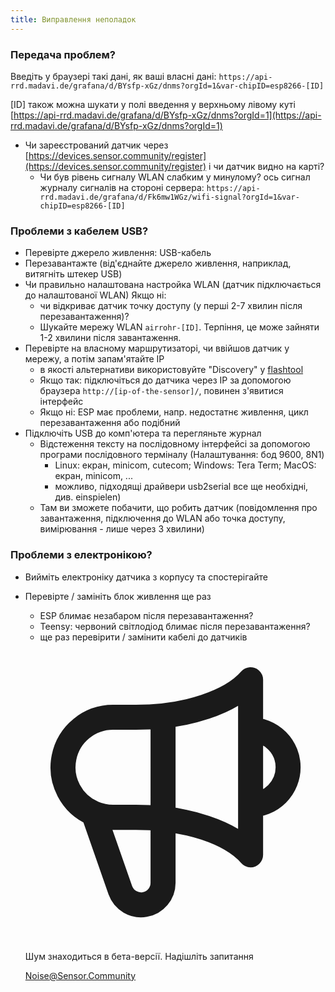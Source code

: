 ```yaml
---
title: Виправлення неполадок
---
```


### Передача проблем?
Введіть у браузері такі дані, як ваші власні дані:
`https://api-rrd.madavi.de/grafana/d/BYsfp-xGz/dnms?orgId=1&var-chipID=esp8266-[ID]`

[ID] також можна шукати у полі введення у верхньому лівому куті [https://api-rrd.madavi.de/grafana/d/BYsfp-xGz/dnms?orgId=1](https://api-rrd.madavi.de/grafana/d/BYsfp-xGz/dnms?orgId=1)

* Чи зареєстрований датчик через [https://devices.sensor.community/register](https://devices.sensor.community/register) і чи датчик видно на карті?
    * Чи був рівень сигналу WLAN слабким у минулому?
        ось сигнал журналу сигналів на стороні сервера: `https://api-rrd.madavi.de/grafana/d/Fk6mw1WGz/wifi-signal?orgId=1&var-chipID=esp8266-[ID]`
        

### Проблеми з кабелем USB?
* Перевірте джерело живлення: USB-кабель
* Перезавантажте (від'єднайте джерело живлення, наприклад, витягніть штекер USB)
* Чи правильно налаштована настройка WLAN (датчик підключається до налаштованої WLAN) Якщо ні:
    * чи відкриває датчик точку доступу (у перші 2-7 хвилин після перезавантаження)?
    * Шукайте мережу WLAN `airrohr-[ID]`. Терпіння, це може зайняти 1-2 хвилини після завантаження.
* Перевірте на власному маршрутизаторі, чи ввійшов датчик у мережу, а потім запам'ятайте IP
    * в якості альтернативи використовуйте "Discovery" у [flashtool](https://github.com/opendata-stuttgart/airrohr-firmware-flasher//)
    * Якщо так: підключіться до датчика через IP за допомогою браузера `http://[ip-of-the-sensor]/`, повинен з'явитися інтерфейс
    * Якщо ні: ESP має проблеми, напр. недостатнє живлення, цикл перезавантаження або подібний
* Підключіть USB до комп'ютера та перегляньте журнал
    * Відстеження тексту на послідовному інтерфейсі за допомогою програми послідовного терміналу (Налаштування: бод 9600, 8N1)
        * Linux: екран, minicom, cutecom; Windows: Tera Term; MacOS: екран, minicom, ...
        * можливо, підходящі драйвери usb2serial все ще необхідні, див. einspielen)
    * Там ви зможете побачити, що робить датчик (повідомлення про завантаження, підключення до WLAN або точка доступу, вимірювання - лише через 3 хвилини)

### Проблеми з електронікою?
* Вийміть електроніку датчика з корпусу та спостерігайте
* Перевірте / замініть блок живлення ще раз
    * ESP блимає незабаром після перезавантаження?
    * Teensy: червоний світлодіод блимає після перезавантаження?
    * ще раз перевірити / замінити кабелі до датчиків


  <div class="max-w-screen-xl mx-auto pt-5">
      <div class="p-2 rounded-lg bg-indigo-100 shadow-lg sm:p-3">
      <div class="flex items-center">
            <span class="p-2 rounded-lg bg-indigo-500">
              <svg class="h-8 w-8 text-white" fill="none" viewBox="0 0 24 24" stroke="currentColor">
                <path stroke-linecap="round" stroke-linejoin="round" stroke-width="2" d="M11 5.882V19.24a1.76 1.76 0 01-3.417.592l-2.147-6.15M18 13a3 3 0 100-6M5.436 13.683A4.001 4.001 0 017 6h1.832c4.1 0 7.625-1.234 9.168-3v14c-1.543-1.766-5.067-3-9.168-3H7a3.988 3.988 0 01-1.564-.317z" />
              </svg>
            </span>
        <div class="flex flex-wrap">
          <div class="flex-wrap flex">
            <p class="pt-1 text-indigo-700 font-medium">
                Шум знаходиться в бета-версії. Надішліть запитання </p>
          <a href="mailto:Noise@Sensor.Community" class="ml-1 font-medium underline text-white hover:text-yellow-600">
                  Noise@Sensor.Community</a>
          </div>
           </div>
      </div>
    </div>
  </div>
